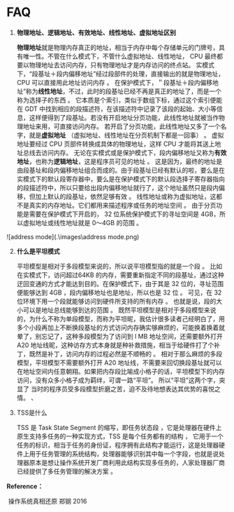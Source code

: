 # FAQ

1. **物理地址、逻辑地址、有效地址、线性地址、虚拟地址区别**

   **物理地址**就是物理内存真正的地址，相当于内存中每个存储单元的门牌号，具有唯一性。不管在什么模式下，不管什么虚拟地址、线性地址， CPU 最终都要以物理地址去访问内存，只有物理地址才是内存访问的终点站。
   实模式下，“段基址＋段内偏移地址”经过段部件的处理，直接输出的就是物理地址， CPU 可以直接用此地址访问内存 。
   在保护模式下，＂段基址＋段内偏移地址”称为**线性地址**，不过，此时的段基址已经不再是真正的地址了，而是一个称为选择子的东西 。 它本质是个索引，类似于数组下标，通过这个索引便能在 GDT 中找到相应的段描述符，在该描述符中记录了该段的起始、大小等信息，这样便得到了段基址。若没有开启地址分页功能，此线性地址就被当作物理地址来用，可直接访问内存。 若开启了分页功能，此线性地址又多了一个名字，就是**虚拟地址** （虚拟地址、线性地址在分页机制下都是一回事） 。 虚拟地址要经过 CPU 页部件转换成具体的物理地址，这样 CPU 才能将其送上地址总线去访问内存。
   无论在实模式或是保护模式下，段内偏移地址又称为**有效地址**，也称为**逻辑地址**，这是程序员可见的地址 。 这是因为，最终的地址是由段基址和段内偏移地址组合而成的。由于段基址已经有默认的啦，要么是在实模式下的默认段寄存器中，要么是在保护模式下的默认段选择子寄存器指向的段描述符中，所以只要给出段内偏移地址就行了，这个地址虽然只是段内偏移，但加上默认的段基址，依然足够有效 。
   线性地址或称为虚拟地址，这都不是真实的内存地址。它们都用来描述程序或任务的地址空间 。 由于分页功能是需要在保护模式下开启的， 32 位系统保护模式下的寻址空间是 4GB，所以虚拟地址或线性地址就是 0～4GB 的范围 。

![address mode](.\images\address mode.png)



2. **什么是平坦模式**

   平坦模型是相对于多段模型来说的，所以说平坦模型指的就是一个段 。 比如在实模式下，访问超过64KB 的内存，需要重新指定不同的段基址，通过这种迂回变通的方式才能达到目的。在保护模式下，由于其是 32 位的，寻址范围便能够达到 4GB ，段内偏移地址也是地址，所以也是 32 位 。 可见，在 32位环境下用一个段就能够访问到硬件所支持的所有内存 。 也就是说，段的大小可以是地址总线能够到达的范围 。 既然平坦模型是相对于多段模型来说的，为什么不称为单段模型，而称为平坦昵，我估计很多读者己经明白了，用多个小段再加上不断换段基址的方式访问内存确实够麻烦的，可能换着换着就晕了，别忘记了，这种多段模型为了访问到 l MB 地址空间，还需要额外打开 A20 地址线昵，这种访存方式本身就是种补救措施，相当于给硬件打了个补丁，既然是补丁，访问内存的过程必然是不顺畅的 。 相对于那么麻烦的多段模型，平坦模型不需要额外打开 A20 地址线，不需要来回切换段基址就可以在地址空间内任意朝翔。如果把内存段比喻成小格子的话，平坦模型下的内存访问，没有众多小格子成为羁绊，可谓一路“平坦”。
   所以“平坦”这两个字，突显了 当时的程序员受多段模型折磨之苦，迫不及待地想表达其优势的喜悦之情。  、
   
3. TSS是什么

   TSS 是 Task State Segment 的缩写，即任务状态段  ，它是处理器在硬件上原生支持多任务的一种实现方式，TSS 是每个任务都有的结构 ， 它用于一个任务的标识，相当于任务的身份证，程序拥有此结构才能运行，这是处理器硬件上用于任务管理的系统结构，处理器能够识别其中每一个字段，也就是说处理器原本是想让操作系统开发厂商利用此结构实现多任务的，人家处理器厂商已经提供了多任务管理的解决方案 。 

**Reference：**

​	操作系统真相还原 郑钢 2016